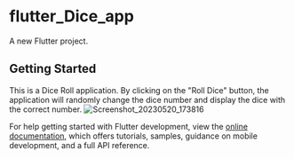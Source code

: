 # flutter_Dice_app

A new Flutter project.

## Getting Started
This is a Dice Roll application. By clicking on the "Roll Dice" button, the application will randomly change the dice number and display the dice with the correct number.
![Screenshot_20230520_173816](https://github.com/gopikarp/DiceApp/assets/100861026/39f9fbe3-92b4-4758-9e66-bc2cbb39182c)


For help getting started with Flutter development, view the
[online documentation](https://docs.flutter.dev/), which offers tutorials,
samples, guidance on mobile development, and a full API reference.
